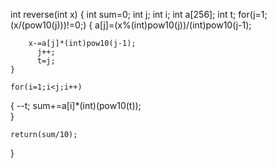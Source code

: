 int reverse(int x) {
    int sum=0;
    int j;
    int i;
    int a[256];
    int t;
    for(j=1;(x/(pow10(j)))!=0;)
    {
        a[j]=(x%(int)pow10(j))/(int)pow10(j-1);
       
        x-=a[j]*(int)pow10(j-1);
          j++;
          t=j;
    }
                            
    for(i=1;i<j;i++)
   {
         --t;
         sum+=a[i]*(int)(pow10(t));         
   }
                 
    return(sum/10);
}
